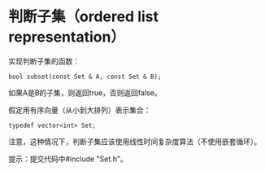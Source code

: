 # 判断子集（ordered list representation）

实现判断子集的函数：
```
bool subset(const Set & A, const Set & B);
```
如果A是B的子集，则返回true，否则返回false。


假定用有序向量（从小到大排列）表示集合：
```
typedef vector<int> Set;
```
注意，这种情况下，判断子集应该使用线性时间复杂度算法（不使用嵌套循环）。


提示：提交代码中#include "Set.h"。

